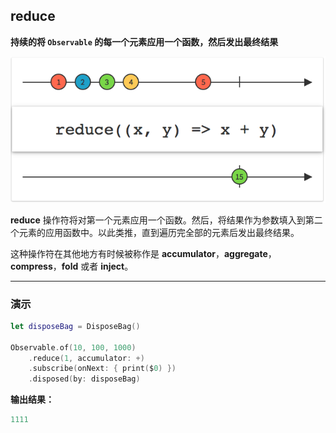 ## reduce

**持续的将 `Observable` 的每一个元素应用一个函数，然后发出最终结果**

![](/assets/WhichOperator/Operators/reduce.png)

**reduce** 操作符将对第一个元素应用一个函数。然后，将结果作为参数填入到第二个元素的应用函数中。以此类推，直到遍历完全部的元素后发出最终结果。

这种操作符在其他地方有时候被称作是 **accumulator**，**aggregate**，**compress**，**fold** 或者 **inject**。

---

### 演示

```swift
let disposeBag = DisposeBag()

Observable.of(10, 100, 1000)
    .reduce(1, accumulator: +)
    .subscribe(onNext: { print($0) })
    .disposed(by: disposeBag)
```

**输出结果：**

```swift
1111
```
